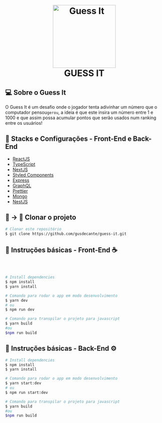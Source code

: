 <h1 align="center">
  <br>
  <img src="https://cdn.pixabay.com/photo/2021/03/24/20/21/20-21-07-78_960_720.png" alt="Guess It" width="200">
  <br>
  GUESS IT
  <br>
</h1>

## 💻 Sobre o Guess It

O Guess It é um desafio onde o jogador tenta adivinhar um número que o computador pensou`gerou`,
a ideia é que este insira um número entre 1 e 1000 e que assim possa acumular pontos que serão usados num ranking entre os usuários!

## 🧪 Stacks e Configurações - Front-End e Back-End

- [ReactJS](https://reactjs.org/)
- [TypeScript](https://www.typescriptlang.org/)
- [NextJS](https://nextjs.org/)
- [Styled Components](https://styled-components.com/)
- [Express](https://expressjs.com/)
- [GraphQL](https://graphql.org/)
- [Prettier](https://prettier.io/)
- [Mongo](https://docs.mongodb.com/)
- [NestJS](https://docs.nestjs.com/)

## 🐑 -> 🐑 Clonar o projeto

```bash
# Clonar este repositório
$ git clone https://github.com/gusdecante/guess-it.git
```

## 🚀 Instruções básicas - Front-End ☕

```bash



# Install dependencies
$ npm install
$ yarn install

# Comando para rodar o app em modo desenvolvimento
$ yarn dev
# ou
$ npm run dev

# Comando para transpilar o projeto para javascript
$ yarn build
#ou
$npm run build

```

## 🚀 Instruções básicas - Back-End ⚙️

```bash
# Install dependencies
$ npm install
$ yarn install

# Comando para rodar o app em modo desenvolvimento
$ yarn start:dev
# ou
$ npm run start:dev

# Comando para transpilar o projeto para javascript
$ yarn build
#ou
$npm run build

```

